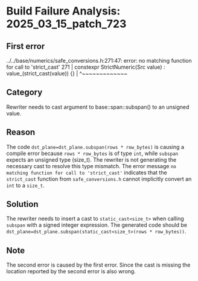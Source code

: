 # Build Failure Analysis: 2025_03_15_patch_723

## First error

../../base/numerics/safe_conversions.h:271:47: error: no matching function for call to 'strict_cast'
  271 |   constexpr StrictNumeric(Src value) : value_(strict_cast<T>(value)) {}
      |                                               ^~~~~~~~~~~~~~

## Category
Rewriter needs to cast argument to base::span::subspan() to an unsigned value.

## Reason
The code `dst_plane=dst_plane.subspan(rows * row_bytes)` is causing a compile
error because `rows * row_bytes` is of type `int`, while `subspan` expects an
unsigned type (size_t). The rewriter is not generating the necessary cast to
resolve this type mismatch. The error message `no matching function for call to
'strict_cast'` indicates that the `strict_cast` function from
`safe_conversions.h` cannot implicitly convert an `int` to a `size_t`.

## Solution
The rewriter needs to insert a cast to `static_cast<size_t>` when calling
`subspan` with a signed integer expression. The generated code should be
`dst_plane=dst_plane.subspan(static_cast<size_t>(rows * row_bytes))`.

## Note
The second error is caused by the first error. Since the cast is missing the location reported by the second error is also wrong.